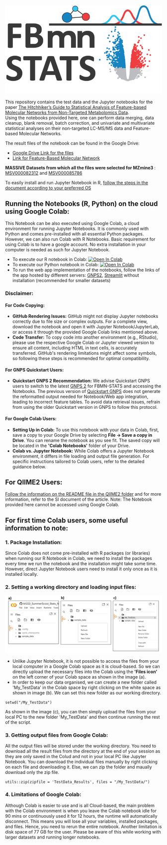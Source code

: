 ![Google-Colab Files Upload](https://github.com/Functional-Metabolomics-Lab/FBMN-STATS/blob/main/logo/FBMN-STATS_logo2.png)

This repository contains the test data and the Jupyter notebooks for the paper [The Hitchhiker’s Guide to Statistical Analysis of Feature-based Molecular Networks from Non-Targeted Metabolomics Data](https://chemrxiv.org/engage/chemrxiv/article-details/6540eb2548dad23120c52242). <br> Using the notebooks provided here, one can perform data merging, data cleanup, blank removal, batch correction, and univariate and multivariate statistical analyses on their non-targeted LC-MS/MS data and Feature-based Molecular Networks.

The result files of the notebook can be found in the Google Drive:
- [Google Drive Link for the files](https://drive.google.com/drive/folders/1qHAdvDGr9Kre0SK3AMc1Dzfu6XeFE48A?usp=sharing) <br>
- [Link for Feature-Based Molecular Network](https://gnps.ucsd.edu/ProteoSAFe/status.jsp?task=b661d12ba88745639664988329c1363e) <br>

<b>MASSIVE Datasets from which all the files were selected for MZmine3 </b>: 
[MSV000082312](https://massive.ucsd.edu/ProteoSAFe/dataset.jsp?task=8a8139d9248b43e0b0fda17495387756) and [MSV000085786](https://massive.ucsd.edu/ProteoSAFe/dataset.jsp?task=c8411b76f30a4f4ca5d3e42ec13998dc) <br>

To easily install and run Jupyter Notebook in R, [follow the steps in the document according to your preferred OS](https://github.com/Functional-Metabolomics-Lab/FBMN-STATS/tree/main/Jupyter-Notebook-Installation-Guides) <br>

## Running the Notebooks (R, Python) on the cloud using Google Colab:
This Notebook can be also executed using Google Colab, a cloud environment for running Jupyter Notebooks. It is commonly used with Python and comes pre-installed with all essential Python packages. However, we can also run Colab with R Notebooks. Basic requirement for using Colab is to have a google account. No extra installation in your computer is needed as such for Jupyter Notebook. 
- To execute our R notebook in Colab: [![Open In Colab](https://colab.research.google.com/assets/colab-badge.svg)](https://colab.research.google.com/github/Functional-Metabolomics-Lab/FBMN-STATS/blob/main/R/Stats_Untargeted_Metabolomics.ipynb) <br> 
- To execute our Python notebook in Colab: [![Open In Colab](https://colab.research.google.com/assets/colab-badge.svg)](https://colab.research.google.com/github/Functional-Metabolomics-Lab/FBMN-STATS/blob/main/Python/Stats_Untargeted_Metabolomics_python.ipynb) <br>
- To run the web app implementation of the notebooks, follow the links of the app hosted by different servers: [GNPS2](https://fbmn-statsguide.gnps2.org/), [Streamlit](https://fbmn-stats.streamlit.app/) without installation (recommended for smaller datasets)

### **Disclaimer:**
#### For Code Copying:
- **GitHub Rendering Issues:** GitHub might not display Jupyter notebooks correctly due to file size or complex outputs. For a complete view, download the notebook and open it with Jupyter Notebook/JupyterLab, or access it through the provided Google Colab links mentioned above.
- **Code Transfer:** To copy code into another environment (e.g., RStudio), please use the respective Google Colab or Jupyter viewed version to ensure all content, including HTML in text cells, is accurately transferred. GitHub's rendering limitations might affect some symbols, so following these steps is recommended for optimal compatibility.

#### For GNPS Quickstart Users:
- **Quickstart GNPS 2 Recommendation:** We advise Quickstart GNPS users to switch to the latest [GNPS 2](https://gnps2.org/homepage) for FBMN-STATS and accessing the Notebooks. The previous version of [Quickstart GNPS](https://gnps-quickstart.ucsd.edu/) does not generate the reformatted output needed for Notebook/Web app integration, leading to incorrect feature tables. To avoid data retrieval issues, refrain from using the older Quickstart version in GNPS to follow this protocol.

#### For Google Colab Users:
- **Setting Up in Colab:** To use this notebook with your data in Colab, first, save a copy to your Google Drive by selecting **File → Save a copy in Drive**. You can rename the notebook as you see fit. The saved copy will be located in the **'Colab Notebooks'** folder of your Drive.
- **Colab vs. Jupyter Notebook:** While Colab offers a Jupyter Notebook environment, it differs in file loading and output file generation. For specific instructions tailored to Colab users, refer to the detailed guidance below.

## For QIIME2 Users:
[Follow the information on the README file in the QIIME2 folder](https://github.com/Functional-Metabolomics-Lab/FBMN-STATS/tree/main/QIIME2#readme) and for more information, refer to the SI document of the article. Note: The Notebook provided here cannot be accessed using Google Colab.  

## For first time Colab users, some useful information to note:

### 1. Package Installation:
Since Colab does not come pre-installed with R packages (or libraries) when running our R Notebook in Colab, we need to install the packages every time we run the notebook and the installation might take some time. However, direct Jupyter Notebook users need to install it only once as it is installed locally.

### 2. Setting a working directory and loading input files:
![Google-Colab Files Upload](https://github.com//abzer005/Images-for-Jupyter-Notebooks/blob/main/Image_Google_Colab.png?raw=true)
- Unlike Jupyter Notebook, it is not possible to access the files from your local computer in a Google Colab space as it is cloud-based. So we can directly upload the necessary files into the Colab using the <b>'Files icon'</b> on the left corner of your Colab space as shown in the image (a). 
- In order to keep our data organised, we can create a new folder called 'My_TestData' in the Colab space by right clicking on the white space as shown in image (b). We can set this new folder as our working directory.
```
setwd("/My_TestData") 
```
As shown in the image (c), you can then simply upload the files from your local PC to the new folder 'My_TestData' and then continue running the rest of the script.
 
 ### 3. Getting output files from Google Colab:
 
 All the output files will be stored under the working directory. You need to download all the result files from the directory at the end of your session as they are only saved in the Colud and not in your local PC like Jupyter Notebook. You can download the individual files manually by right clicking on each file and downloading it. Else, we can zip the folder and maually download only the zip file.

``` #To zip the folder:
utils::zip(zipfile = 'TestData_Results', files = "/My_TestData/")
```

### 4. Limitations of Google Colab:
Although Colab is easier to use and is all Cloud-based, the main problem with the Colab environment is when you leave the Colab notebook idle for 90 mins or continuously used it for 12 hours, the runtime will automatically disconnect. This means you will lose all your variables, installed packages, and files. Hence, you need to rerun the entire notebook. Another limitation is disk space of 77 GB for the user. Please be aware of this while working with larger datasets and running longer notebooks.
